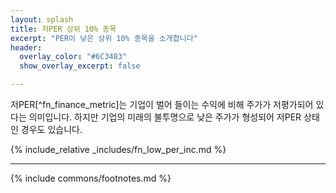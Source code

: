 ```yaml
---
layout: splash
title: 저PER 상위 10% 종목
excerpt: "PER이 낮은 상위 10% 종목을 소개합니다"
header:
  overlay_color: "#6C3483"
  show_overlay_excerpt: false

---
```


저PER[^fn_finance_metric]는 기업이 벌어 들이는 수익에 비해 주가가 저평가되어 있다는 의미입니다. 하지만 기업의 미래의 불투명으로 낮은 주가가 형성되어 저PER 상태인 경우도 있습니다.

{% include_relative _includes/fn_low_per_inc.md %}

---
{% include commons/footnotes.md %}
